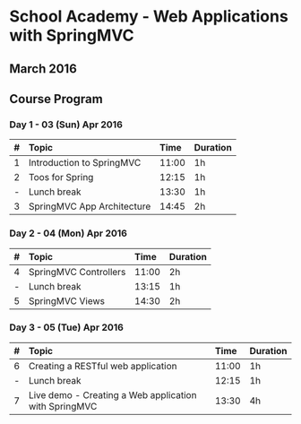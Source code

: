 # School Academy - Web Applications with SpringMVC
## March 2016

## Course Program

### Day 1 - 03 (Sun) Apr 2016

| #    | Topic                      | Time  | Duration |
| ---- | :------------------------- | :---- |:---------|
| 1    | Introduction to SpringMVC  | 11:00 | 1h       |
| 2    | Toos for Spring            | 12:15 | 1h       |
| -    | Lunch break                | 13:30 | 1h       |
| 3    | SpringMVC App Architecture | 14:45 | 2h       |

### Day 2 - 04 (Mon) Apr 2016

| #    | Topic                    | Time  | Duration |
| ---- | :------------------------|:------|:---------|
| 4    | SpringMVC Controllers    | 11:00 | 2h       |
| -    | Lunch break              | 13:15 | 1h       |  
| 5    | SpringMVC Views          | 14:30 | 2h       |


### Day 3 - 05 (Tue) Apr 2016

| #    | Topic                                               | Time  | Duration |
| :--- |:--------------------------------------------------- |:------|:---------|
| 6    | Creating a RESTful web application                  | 11:00 | 1h       |
| -    | Lunch break                                         | 12:15 | 1h       |  
| 7    | Live demo - Creating a Web application with SpringMVC | 13:30 | 4h       |
